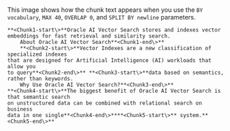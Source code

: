 # 

This image shows how the chunk text appears when you use the `BY vocabulary`, `MAX 40`, `OVERLAP 0`, and `SPLIT BY newline` parameters.

```
**<Chunk1-start\>**Oracle AI Vector Search stores and indexes vector embeddings for fast retrieval and similarity search.
    About Oracle AI Vector Search**<Chunk1-end\>**
    **<Chunk2-start\>**Vector Indexes are a new classification of specialized indexes
that are designed for Artificial Intelligence (AI) workloads that allow you
to query**<Chunk2-end\>** **<Chunk3-start\>**data based on semantics, rather than keywords.
    Why Use Oracle AI Vector Search?**<Chunk3-end\>**
**<Chunk4-start\>**The biggest benefit of Oracle AI Vector Search is that semantic search
on unstructured data can be combined with relational search on business
data in one single**<Chunk4-end\>****<Chunk5-start\>** system.**<Chunk5-end\>**
```

